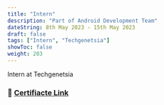 ```yaml
---
title: "Intern"
description: "Part of Android Development Team"
dateString: 8th May 2023 - 15th May 2023
draft: false
tags: ["Intern", "Techgenetsia"]
showToc: false
weight: 203
--- 
```


Intern at Techgenetsia

### 🔗 [Certifiacte Link](https://drive.google.com/file/d/1kM2xGalY5M4GszMXr0rSxzCGfaalfYdp/view?usp=sharing)